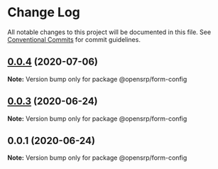 # Change Log

All notable changes to this project will be documented in this file.
See [Conventional Commits](https://conventionalcommits.org) for commit guidelines.

## [0.0.4](https://github.com/opensrp/opensrp-web/compare/@opensrp/form-config@0.0.3...@opensrp/form-config@0.0.4) (2020-07-06)

**Note:** Version bump only for package @opensrp/form-config

## [0.0.3](https://github.com/opensrp/opensrp-web/compare/@opensrp/form-config@0.0.1...@opensrp/form-config@0.0.3) (2020-06-24)

**Note:** Version bump only for package @opensrp/form-config

## 0.0.1 (2020-06-24)

**Note:** Version bump only for package @opensrp/form-config
